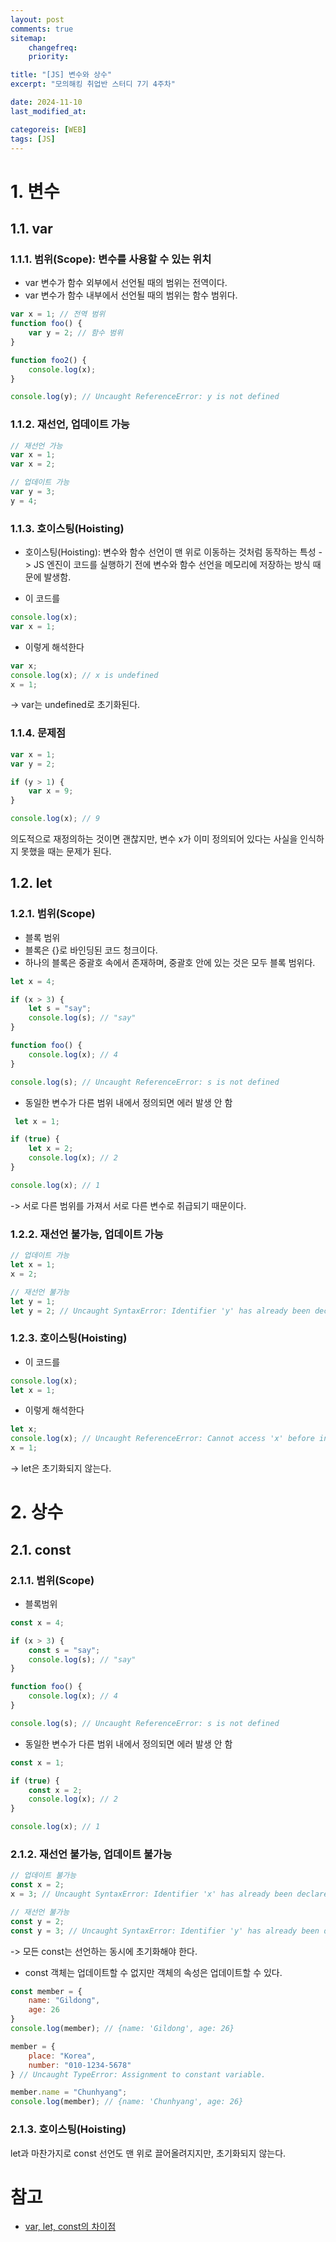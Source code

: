 ```yaml
---
layout: post
comments: true
sitemap:
    changefreq:
    priority:

title: "[JS] 변수와 상수"
excerpt: "모의해킹 취업반 스터디 7기 4주차"

date: 2024-11-10
last_modified_at: 

categoreis: [WEB]
tags: [JS]
---
```


# 1. 변수
## 1.1. var
### 1.1.1. 범위(Scope): 변수를 사용할 수 있는 위치
* var 변수가 함수 외부에서 선언될 때의 범위는 전역이다.
* var 변수가 함수 내부에서 선언될 때의 범위는 함수 범위다.

```js
var x = 1; // 전역 범위
function foo() {
    var y = 2; // 함수 범위
}

function foo2() {
    console.log(x);
}

console.log(y); // Uncaught ReferenceError: y is not defined
```

### 1.1.2. 재선언, 업데이트 가능
```js
// 재선언 가능
var x = 1;
var x = 2;

// 업데이트 가능
var y = 3;
y = 4;
```

### 1.1.3. 호이스팅(Hoisting)
* 호이스팅(Hoisting): 변수와 함수 선언이 맨 위로 이동하는 것처럼 동작하는 특성
-> JS 엔진이 코드를 실행하기 전에 변수와 함수 선언을 메모리에 저장하는 방식 때문에 발생함.

* 이 코드를
```js
console.log(x);
var x = 1;
```

* 이렇게 해석한다
```js
var x;
console.log(x); // x is undefined
x = 1;
```
-> var는 undefined로 초기화된다.

### 1.1.4. 문제점
```js
var x = 1;
var y = 2;

if (y > 1) {
    var x = 9;
}

console.log(x); // 9
```
의도적으로 재정의하는 것이면 괜찮지만,
변수 x가 이미 정의되어 있다는 사실을 인식하지 못했을 때는 문제가 된다.

## 1.2. let
### 1.2.1. 범위(Scope)
* 블록 범위
* 블록은 {}로 바인딩된 코드 청크이다.
* 하나의 블록은 중괄호 속에서 존재하며, 중괄호 안에 있는 것은 모두 블록 범위다.

```js
let x = 4;

if (x > 3) {
    let s = "say";
    console.log(s); // "say"
}

function foo() {
    console.log(x); // 4
}

console.log(s); // Uncaught ReferenceError: s is not defined
```

* 동일한 변수가 다른 범위 내에서 정의되면 에러 발생 안 함
```js
 let x = 1;

if (true) {
    let x = 2;
    console.log(x); // 2
}

console.log(x); // 1
```
-> 서로 다른 범위를 가져서 서로 다른 변수로 취급되기 때문이다.

### 1.2.2. 재선언 불가능, 업데이트 가능
```js
// 업데이트 가능
let x = 1;
x = 2;

// 재선언 불가능
let y = 1;
let y = 2; // Uncaught SyntaxError: Identifier 'y' has already been declared
```

### 1.2.3. 호이스팅(Hoisting)
* 이 코드를
```js
console.log(x);
let x = 1;
```

* 이렇게 해석한다
```js
let x;
console.log(x); // Uncaught ReferenceError: Cannot access 'x' before initialization
x = 1;
```
-> let은 초기화되지 않는다.

# 2. 상수
## 2.1. const
### 2.1.1. 범위(Scope)
* 블록범위

```js
const x = 4;

if (x > 3) {
    const s = "say";
    console.log(s); // "say"
}

function foo() {
    console.log(x); // 4
}

console.log(s); // Uncaught ReferenceError: s is not defined
```

* 동일한 변수가 다른 범위 내에서 정의되면 에러 발생 안 함
```js
const x = 1;

if (true) {
    const x = 2;
    console.log(x); // 2
}

console.log(x); // 1
```

### 2.1.2. 재선언 불가능, 업데이트 불가능
```js
// 업데이트 불가능
const x = 2;
x = 3; // Uncaught SyntaxError: Identifier 'x' has already been declared

// 재선언 불가능
const y = 2;
const y = 3; // Uncaught SyntaxError: Identifier 'y' has already been declared
```
-> 모든 const는 선언하는 동시에 초기화해야 한다.

* const 객체는 업데이트할 수 없지만 객체의 속성은 업데이트할 수 있다.
```js
const member = {
    name: "Gildong",
    age: 26
}
console.log(member); // {name: 'Gildong', age: 26}

member = {
    place: "Korea",
    number: "010-1234-5678"
} // Uncaught TypeError: Assignment to constant variable.

member.name = "Chunhyang";
console.log(member); // {name: 'Chunhyang', age: 26}
```

### 2.1.3. 호이스팅(Hoisting)
let과 마찬가지로 const 선언도 맨 위로 끌어올려지지만, 초기화되지 않는다.

# 참고
* [var, let, const의 차이점](https://www.freecodecamp.org/korean/news/var-let-constyi-caijeomeun/)